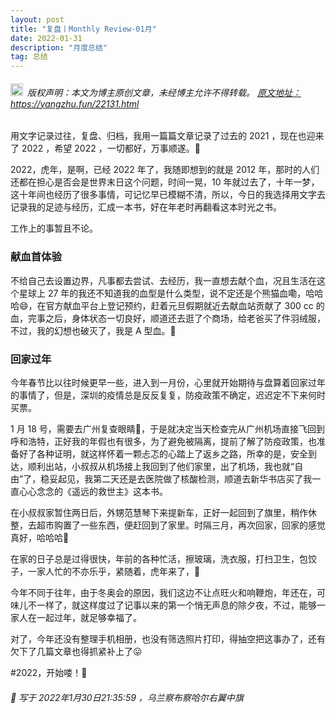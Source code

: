 ```yaml
---
layout: post
title: "复盘丨Monthly Review-01月"
date: 2022-01-31 
description: "月度总结"
tag: 总结
---   
```


<h6><img src="https://robotkang-1257995526.cos.ap-chengdu.myqcloud.com/icon/copyright.png" alt="copyright" style="display:inline;margin-bottom: -5px;" width="20" height="20"> 版权声明：本文为博主原创文章，未经博主允许不得转载。
<a target="_blank" href="https://yangzhu.fun/22131.html">原文地址：https://yangzhu.fun/22131.html </a>
</h6>                           

用文字记录过往，复盘、归档，我用一篇篇文章记录了过去的 2021 ，现在也迎来了 2022 ，希望 2022 ，一切都好，万事顺遂。🧡          

2022，虎年，是啊，已经 2022 年了，我随即想到的就是 2012 年，那时的人们还都在担心是否会是世界末日这个问题，时间一晃，10 年就过去了，十年一梦，这十年间也经历了很多事情，可记忆早已模糊不清，所以，今日的我选择用文字去记录我的足迹与经历，汇成一本书，好在年老时再翻看这本时光之书。          

工作上的事暂且不论。          

### 献血首体验          

不给自己去设置边界，凡事都去尝试、去经历，我一直想去献个血，况且生活在这个星球上 27 年的我还不知道我的血型是什么类型，说不定还是个熊猫血嘞，哈哈哈😄，在官方献血平台上登记预约，赶着元旦假期就近去献血站贡献了 300 cc 的血，完事之后，身体状态一切良好，顺道还去逛了个商场，给老爸买了件羽绒服，不过，我的幻想也破灭了，我是 A 型血。🤣              


### 回家过年          

今年春节比以往时候更早一些，进入到一月份，心里就开始期待与盘算着回家过年的事情了，但是，深圳的疫情总是反反复复，防疫政策不确定，迟迟定不下来何时买票。           

1 月 18 号，需要去广州复查眼睛👀，于是就决定当天检查完从广州机场直接飞回到呼和浩特，正好我的年假也有很多，为了避免被隔离，提前了解了防疫政策，也准备好了各种证明，就这样怀着一颗忐忑的心踏上了返乡之路，所幸的是，安全到达，顺利出站，小叔叔从机场接上我回到了他们家里，出了机场，我也就“自由”了，稳妥起见，我第二天还是去医院做了核酸检测，顺道去新华书店买了我一直心心念念的《遥远的救世主》这本书。          

在小叔叔家暂住两日后，外甥范慧琴下来提新车，正好一起回到了旗里，稍作休整，去超市购置了一些东西，便赶回到了家里。时隔三月，再次回家，回家的感觉真好，哈哈哈🎈          

在家的日子总是过得很快，年前的各种忙活，擦玻璃，洗衣服，打扫卫生，包饺子，一家人忙的不亦乐乎，紧随着，虎年来了，🐯         

今年不同于往年，由于冬奥会的原因，我们这边不让点旺火和响鞭炮，年还在，可味儿不一样了，就这样度过了记事以来的第一个悄无声息的除夕夜，不过，能够一家人在一起过年，就足够幸福了。          


对了，今年还没有整理手机相册，也没有筛选照片打印，得抽空把这事办了，还有欠下了几篇文章也得抓紧补上了😛         

#2022，开始喽！🎉          


<h6> 

📌 写于 2022年1月30日21:35:59 ，乌兰察布察哈尔右翼中旗                      

</h6>   
